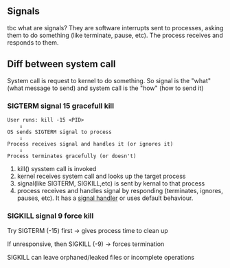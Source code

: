 ## Signals
tbc what are signals? They are software interrupts sent to processes, asking them to do something (like terminate, pause, etc). The process receives and responds to them.

## Diff between system call
System call is request to kernel to do something. So signal is the "what" (what message to send) and system call is the "how" (how to send it)

### SIGTERM signal 15 gracefull kill
```
User runs: kill -15 <PID>
    ↓
OS sends SIGTERM signal to process
    ↓
Process receives signal and handles it (or ignores it)
    ↓
Process terminates gracefully (or doesn't)
```
1) kill() sysstem call is invoked
2) kernel receives system call and looks up the target process
3) signal(like SIGTERM, SIGKILL,etc) is sent by kernal to that process
4) process receives and handles signal by responding (terminates, ignores, pauses, etc). It has a [signal handler]() or uses default behaviour.

### SIGKILL signal 9 force kill
Try SIGTERM (-15) first → gives process time to clean up

If unresponsive, then SIGKILL (-9) → forces termination

SIGKILL can leave orphaned/leaked files or incomplete operations
